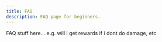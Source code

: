 ```yaml
---
title: FAQ
description: FAQ page for beginners.
---
```


FAQ stuff here... e.g. will i get rewards if i dont do damage, etc
